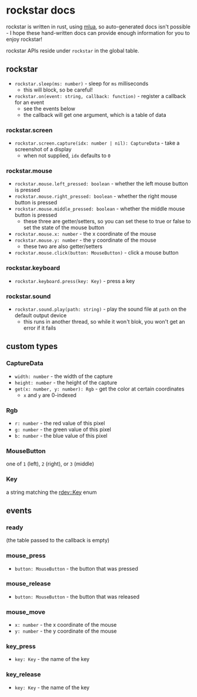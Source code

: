 # rockstar docs

rockstar is written in rust, using [mlua](https://lib.rs/mlua), so auto-generated docs isn't possible - I hope these hand-written docs can provide enough information for you to enjoy rockstar!

rockstar APIs reside under `rockstar` in the global table.

## rockstar

- `rockstar.sleep(ms: number)` - sleep for `ms` milliseconds
  - this will block, so be careful!
- `rockstar.on(event: string, callback: function)` - register a callback for an event
  - see the events below
  - the callback will get one argument, which is a table of data

### rockstar.screen

- `rockstar.screen.capture(idx: number | nil): CaptureData` - take a screenshot of a display
  - when not supplied, `idx` defaults to `0`

### rockstar.mouse

- `rockstar.mouse.left_pressed: boolean` - whether the left mouse button is pressed
- `rockstar.mouse.right_pressed: boolean` - whether the right mouse button is pressed
- `rockstar.mouse.middle_pressed: boolean` - whether the middle mouse button is pressed
  - these three are getter/setters, so you can set these to true or false to set the state of the mouse button
- `rockstar.mouse.x: number` - the x coordinate of the mouse
- `rockstar.mouse.y: number` - the y coordinate of the mouse
  - these two are also getter/setters
- `rockstar.mouse.click(button: MouseButton)` - click a mouse button

### rockstar.keyboard

- `rockstar.keyboard.press(key: Key)` - press a key

### rockstar.sound

- `rockstar.sound.play(path: string)` - play the sound file at `path` on the default output device
  - this runs in another thread, so while it won't blok, you won't get an error if it fails

## custom types

### CaptureData

- `width: number` - the width of the capture
- `height: number` - the height of the capture
- `get(x: number, y: number): Rgb` - get the color at certain coordinates
  - `x` and `y` are 0-indexed

### Rgb

- `r: number` - the red value of this pixel
- `g: number` - the green value of this pixel
- `b: number` - the blue value of this pixel

### MouseButton

one of `1` (left), `2` (right), or `3` (middle)

### Key

a string matching the [rdev::Key](https://docs.rs/rdev/latest/rdev/enum.Key.html) enum

## events

### ready

(the table passed to the callback is empty)

### mouse_press

- `button: MouseButton` - the button that was pressed

### mouse_release

- `button: MouseButton` - the button that was released

### mouse_move

- `x: number` - the x coordinate of the mouse
- `y: number` - the y coordinate of the mouse

### key_press

- `key: Key` - the name of the key

### key_release

- `key: Key` - the name of the key
